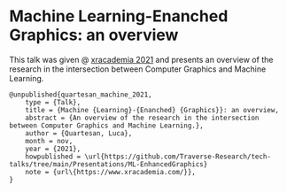 # Machine Learning-Enanched Graphics: an overview

This talk was given @ [xracademia 2021](https://www.xracademia.com/) and presents an overview of the research in the intersection between Computer Graphics and Machine Learning.

```
@unpublished{quartesan_machine_2021,
	type = {Talk},
	title = {Machine {Learning}-{Enanched} {Graphics}}: an overview,
	abstract = {An overview of the research in the intersection between Computer Graphics and Machine Learning.},
	author = {Quartesan, Luca},
	month = nov,
	year = {2021},
	howpublished = \url{https://github.com/Traverse-Research/tech-talks/tree/main/Presentations/ML-EnhancedGraphics}
	note = {url\{https://www.xracademia.com/}},
}

```